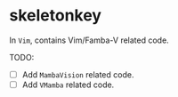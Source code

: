# skeletonkey

In `Vim`, contains Vim/Famba-V related code.

TODO:
- [ ] Add `MambaVision` related code.
- [ ] Add `VMamba` related code.
